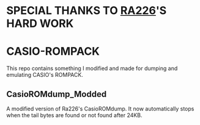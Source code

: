# SPECIAL THANKS TO [RA226](https://ra226.net/casio-rom-emulator-ro-226/)'S HARD WORK

# CASIO-ROMPACK

This repo contains something I modified and made for dumping and emulating CASIO's ROMPACK.

## CasioROMdump_Modded

A modified version of Ra226's CasioROMdump. It now automatically stops when the tail bytes are found or not found after 24KB.

